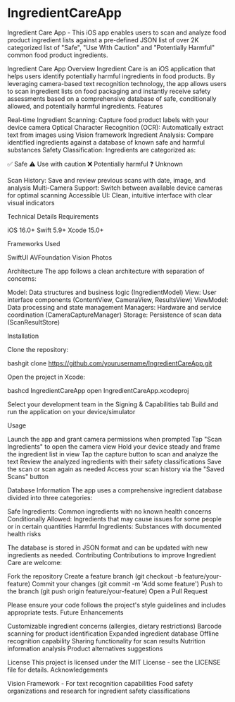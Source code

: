 # IngredientCareApp
Ingredient Care App - This iOS app enables users to scan and analyze food product ingredient lists against a pre-defined JSON list of over 2K categorized list of "Safe", "Use With Caution" and "Potentially Harmful" common food product ingredients. 

Ingredient Care App
Overview
Ingredient Care is an iOS application that helps users identify potentially harmful ingredients in food products. By leveraging camera-based text recognition technology, the app allows users to scan ingredient lists on food packaging and instantly receive safety assessments based on a comprehensive database of safe, conditionally allowed, and potentially harmful ingredients.
Features

Real-time Ingredient Scanning: Capture food product labels with your device camera
Optical Character Recognition (OCR): Automatically extract text from images using Vision framework
Ingredient Analysis: Compare identified ingredients against a database of known safe and harmful substances
Safety Classification: Ingredients are categorized as:

✅ Safe
⚠️ Use with caution
❌ Potentially harmful
❓ Unknown


Scan History: Save and review previous scans with date, image, and analysis
Multi-Camera Support: Switch between available device cameras for optimal scanning
Accessible UI: Clean, intuitive interface with clear visual indicators

Technical Details
Requirements

iOS 16.0+
Swift 5.9+
Xcode 15.0+

Frameworks Used

SwiftUI
AVFoundation
Vision
Photos

Architecture
The app follows a clean architecture with separation of concerns:

Model: Data structures and business logic (IngredientModel)
View: User interface components (ContentView, CameraView, ResultsView)
ViewModel: Data processing and state management
Managers: Hardware and service coordination (CameraCaptureManager)
Storage: Persistence of scan data (ScanResultStore)

Installation

Clone the repository:

bashgit clone https://github.com/yourusername/IngredientCareApp.git

Open the project in Xcode:

bashcd IngredientCareApp
open IngredientCareApp.xcodeproj

Select your development team in the Signing & Capabilities tab
Build and run the application on your device/simulator

Usage

Launch the app and grant camera permissions when prompted
Tap "Scan Ingredients" to open the camera view
Hold your device steady and frame the ingredient list in view
Tap the capture button to scan and analyze the text
Review the analyzed ingredients with their safety classifications
Save the scan or scan again as needed
Access your scan history via the "Saved Scans" button

Database Information
The app uses a comprehensive ingredient database divided into three categories:

Safe Ingredients: Common ingredients with no known health concerns
Conditionally Allowed: Ingredients that may cause issues for some people or in certain quantities
Harmful Ingredients: Substances with documented health risks

The database is stored in JSON format and can be updated with new ingredients as needed.
Contributing
Contributions to improve Ingredient Care are welcome:

Fork the repository
Create a feature branch (git checkout -b feature/your-feature)
Commit your changes (git commit -m 'Add some feature')
Push to the branch (git push origin feature/your-feature)
Open a Pull Request

Please ensure your code follows the project's style guidelines and includes appropriate tests.
Future Enhancements

Customizable ingredient concerns (allergies, dietary restrictions)
Barcode scanning for product identification
Expanded ingredient database
Offline recognition capability
Sharing functionality for scan results
Nutrition information analysis
Product alternatives suggestions

License
This project is licensed under the MIT License - see the LICENSE file for details.
Acknowledgements

Vision Framework - For text recognition capabilities
Food safety organizations and research for ingredient safety classifications
